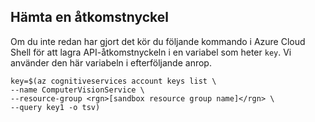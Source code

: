 ## <a name="get-an-access-key"></a>Hämta en åtkomstnyckel

Om du inte redan har gjort det kör du följande kommando i Azure Cloud Shell för att lagra API-åtkomstnyckeln i en variabel som heter `key`. Vi använder den här variabeln i efterföljande anrop.

```azurecli
key=$(az cognitiveservices account keys list \
--name ComputerVisionService \
--resource-group <rgn>[sandbox resource group name]</rgn> \
--query key1 -o tsv)
```
